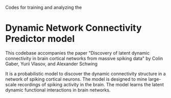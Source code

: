 Codes for training and analyzing the 
# Dynamic Network Connectivity Predictor model
This codebase accompanies the paper "Discovery of latent dynamic connectivity in brain cortical networks from massive spiking data" by Colin Gaber, Yurii Vlasov, and Alexander Schwing

It is a probabilistic model to discover the dynamic connectivity structure in a network of spiking cortical neurons. 
The model is designed to mine large-scale recordings of spiking activity in the brain. The model learns the latent dynamic functional interactions in brain networks.
